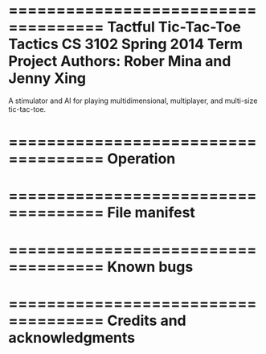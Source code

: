 ====================================
Tactful Tic-Tac-Toe Tactics
CS 3102 Spring 2014 Term Project
Authors: Rober Mina and Jenny Xing
====================================

A stimulator and AI for playing multidimensional, multiplayer, and multi-size tic-tac-toe.

====================================
Operation
====================================

====================================
File manifest
====================================

====================================
Known bugs
====================================

====================================
Credits and acknowledgments
====================================
